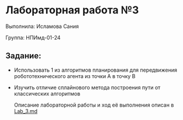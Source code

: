 # Лабораторная работа №3

Выполнила: Исламова Сания

Группа: НПИмд-01-24

## Задание:

- Использовать 1 из алгоритмов планирования для передвижения робототехнического агента из точки А в точку В
- Изучить отличие сплайнового метода построения пути от классических алгоритмов

  Описание лабораторной работы и ход её выполнения описан в [Lab_3.md](https://github.com/AI-group-72/labs_2024_masters/blob/main/Исламова/Lab_3/Lab_3.md)


